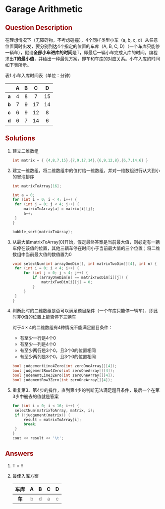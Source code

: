 # Garage Arithmetic
## <font color=#990000>Question Description</font>

在理想情况下（无障碍物，不考虑碰撞），4个同样类型小车（a, b, c, d）从任意位置同时出发，要分别到达4个指定的位置的车库（A, B, C, D）（一个车库只能停一辆车），假设**全部小车进库的时间**是T，即最后一辆小车完成入库的时间。编程求出**T的最小值**，并给出一种最优方案，即车和车库的对应关系。小车入库的时间如下表所示。

表1 小车入库时间表（单位：分钟）

|       |  A   |  B   |  C   |  D   |
| :---: | :--: | :--: | :--: | :--: |
| **a** |  4   |  8   |  7   |  15  |
| **b** |  7   |  9   |  17  |  14  |
| **c** |  6   |  9   |  12  |  8   |
| **d** |  6   |  7   |  14  |  6   |

## <font color=#990000>Solutions</font>

1. 建立二维数组

   ~~~C
   int matrix = { {4,8,7,15},{7,9,17,14},{6,9,12,8},{6,7,14,6} }
   ~~~

2. 建立一维数组，将二维数组中的值付给一维数组，并对一维数组进行从大到小的冒泡排序

   ~~~C
   int matrixToArray[16];
   
   int a = 0;
   for (int i = 0; i < 4; i++) {
   	for (int j = 0; j < 4; j++) {
   		matrixToArray[a] = matrix[i][j];
   		a++;
   	}
   }
   
   bubble_sort(matrixToArray);
   ~~~

3. 从最大值matrixToArray[0]​开始，假定最终答案是当前最大值，则必定有一辆车停在该值的位置，其他三辆车停在时间小于当前最大值的三个位置；将二维数组中当前最大值的数值置为0

   ~~~C
   void selectNum(int arrayOneDim[], int matrixTwoDim[][4], int n) {
   	for (int i = 0; i < 4; i++) {
   		for (int j = 0; j < 4; j++) {
   			if (arrayOneDim[n] == matrixTwoDim[i][j]) {
   				matrixTwoDim[i][j] = 0;
   			}
   		}
   	}
   }
   ~~~

4. 判断此时的二维数组是否可以满足题目条件（一个车库只能停一辆车），即此时非0值的位置上能否停下三辆车

   对于$4 × 4$的二维数组有4种情况不能满足题目条件：

   - 有至少一行是4个0
   - 有至少一列是4个0
   - 有至少两行是3个0，且3个0的位置相同
   - 有至少两列是3个0，且3个0的位置相同

   ~~~C
   bool judgementLine4Zero(int zeroOneArray[][4]);
   bool judgementRow4Zero(int zeroOneArray[][4]);
   bool judementLine3Zero(int zeroOneArray[][4]);
   bool judementRow3Zero(int zeroOneArray[][4]);
   ~~~

5. 重复第3、第4步的操作，直到第4步的判断无法满足题目条件，最后一个在第3步中删去的值就是答案

   ~~~C
   for (int i = 0; i < 16; i++) {
   	selectNum(matrixToArray, matrix, i);
   	if (!judgement(matrix)) {
   		result = matrixToArray[i];
   		break;
   	}
   }
   cout << result << '\t';
   ~~~


## <font color=#990000>Answers</font>

1. T = <font color=#808080>8</font>

2. 最佳入库方案

   |  车库  |              A               |              B               |              C               |              D               |
   | :----: | :--------------------------: | :--------------------------: | :--------------------------: | :--------------------------: |
   | **车** | <font color=#808080>b</font> | <font color=#808080>d</font> | <font color=#808080>a</font> | <font color=#808080>c</font> |

   